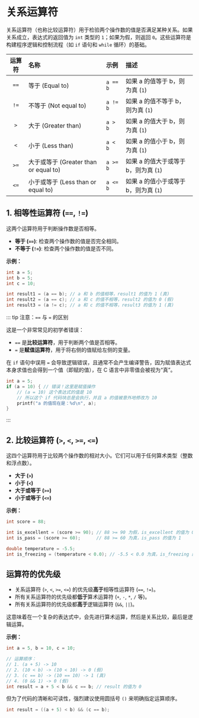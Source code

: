 # 关系运算符

关系运算符（也称比较运算符）用于检验两个操作数的值是否满足某种关系。如果关系成立，表达式的返回值为 `int` 类型的 `1`；如果为假，则返回 `0`。这些运算符是构建程序逻辑和控制流程（如 `if` 语句和 `while` 循环）的基础。

| 运算符 | 名称                                  | 示例     | 描述                                  |
| :----: | :------------------------------------ | :------- | :------------------------------------ |
|  `==`  | 等于 (Equal to)                       | `a == b` | 如果 a 的值等于 b，则为真 (`1`)       |
|  `!=`  | 不等于 (Not equal to)                 | `a != b` | 如果 a 的值不等于 b，则为真 (`1`)     |
|  `>`   | 大于 (Greater than)                   | `a > b`  | 如果 a 的值大于 b，则为真 (`1`)       |
|  `<`   | 小于 (Less than)                      | `a < b`  | 如果 a 的值小于 b，则为真 (`1`)       |
|  `>=`  | 大于或等于 (Greater than or equal to) | `a >= b` | 如果 a 的值大于或等于 b，则为真 (`1`) |
|  `<=`  | 小于或等于 (Less than or equal to)    | `a <= b` | 如果 a 的值小于或等于 b，则为真 (`1`) |

## 1. 相等性运算符 (`==`, `!=`)

这两个运算符用于判断操作数是否相等。

- **等于 (`==`)**: 检查两个操作数的值是否完全相同。
- **不等于 (`!=`)**: 检查两个操作数的值是否不同。

**示例：**

```c
int a = 5;
int b = 5;
int c = 10;

int result1 = (a == b); // a 和 b 的值相等，result1 的值为 1 (真)
int result2 = (a == c); // a 和 c 的值不相等，result2 的值为 0 (假)
int result3 = (a != c); // a 和 c 的值不相等，result3 的值为 1 (真)
```

::: tip 注意：`==` 与 `=` 的区别

这是一个非常常见的初学者错误：

- `==` 是**比较运算符**，用于判断两个值是否相等。
- `=` 是**赋值运算符**，用于将右侧的值赋给左侧的变量。

在 `if` 语句中误用 `=` 会导致逻辑错误，且通常不会产生编译警告，因为赋值表达式本身求值也会得到一个值（即赋的值），在 C 语言中非零值会被视为“真”。

```c
int a = 5;
if (a = 10) { // 错误！这里是赋值操作
    // (a = 10) 这个表达式的值是 10
    // 所以这个 if 代码块总是会执行，并且 a 的值被意外地修改为 10
    printf("a 的值现在是：%d\n", a);
}
```

:::

## 2. 比较运算符 (`>`, `<`, `>=`, `<=`)

这四个运算符用于比较两个操作数的相对大小。它们可以用于任何算术类型（整数和浮点数）。

- **大于 (`>`)**
- **小于 (`<`)**
- **大于或等于 (`>=`)**
- **小于或等于 (`<=`)**

**示例：**

```c
int score = 88;

int is_excellent = (score >= 90); // 88 >= 90 为假，is_excellent 的值为 0
int is_pass = (score >= 60);      // 88 >= 60 为真，is_pass 的值为 1

double temperature = -5.5;
int is_freezing = (temperature < 0.0); // -5.5 < 0.0 为真，is_freezing 的值为 1
```

## 运算符的优先级

- 关系运算符 (`>`, `<`, `>=`, `<=`) 的优先级**高于**相等性运算符 (`==`, `!=`)。
- 所有关系运算符的优先级都**低于**算术运算符 (`+`, `-`, `*`, `/` 等)。
- 所有关系运算符的优先级都**高于**逻辑运算符 (`&&`, `||`)。

这意味着在一个复杂的表达式中，会先进行算术运算，然后是关系比较，最后是逻辑运算。

**示例：**

```c
int a = 5, b = 10, c = 10;

// 运算顺序：
// 1. (a + 5) -> 10
// 2. (10 < b) -> (10 < 10) -> 0 (假)
// 3. (c == b) -> (10 == 10) -> 1 (真)
// 4. (0 && 1) -> 0 (假)
int result = a + 5 < b && c == b; // result 的值为 0
```

但为了代码的清晰和可读性，强烈建议使用圆括号 `()` 来明确指定运算顺序。

```c
int result = ((a + 5) < b) && (c == b);
```
